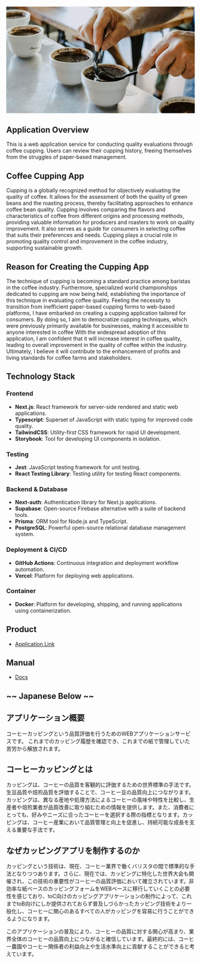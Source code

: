 ![Coffee Cupping App](public/cupping.jpg)

## Application Overview
This is a web application service for conducting quality evaluations through coffee cupping. Users can review their cupping history, freeing themselves from the struggles of paper-based management.

## Coffee Cupping App

Cupping is a globally recognized method for objectively evaluating the quality of coffee. It allows for the assessment of both the quality of green beans and the roasting process, thereby facilitating approaches to enhance coffee bean quality. Cupping involves comparing the flavors and characteristics of coffee from different origins and processing methods, providing valuable information for producers and roasters to work on quality improvement. It also serves as a guide for consumers in selecting coffee that suits their preferences and needs. Cupping plays a crucial role in promoting quality control and improvement in the coffee industry, supporting sustainable growth.

## Reason for Creating the Cupping App

The technique of cupping is becoming a standard practice among baristas in the coffee industry. Furthermore, specialized world championships dedicated to cupping are now being held, establishing the importance of this technique in evaluating coffee quality. Feeling the necessity to transition from inefficient paper-based cupping forms to web-based platforms, I have embarked on creating a cupping application tailored for consumers. By doing so, I aim to democratize cupping techniques, which were previously primarily available for businesses, making it accessible to anyone interested in coffee
With the widespread adoption of this application, I am confident that it will increase interest in coffee quality, leading to overall improvement in the quality of coffee within the industry. Ultimately, I believe it will contribute to the enhancement of profits and living standards for coffee farms and stakeholders.

## Technology Stack
### Frontend
- **Next.js**: React framework for server-side rendered and static web applications.
- **Typescript**: Superset of JavaScript with static typing for improved code quality.
- **TailwindCSS**: Utility-first CSS framework for rapid UI development.
- **Storybook**: Tool for developing UI components in isolation.

### Testing
- **Jest**: JavaScript testing framework for unit testing.
- **React Testing Library**: Testing utility for testing React components.

### Backend & Database
- **Next-auth**: Authentication library for Next.js applications.
- **Supabase**: Open-source Firebase alternative with a suite of backend tools.
- **Prisma**: ORM tool for Node.js and TypeScript.
- **PostgreSQL**: Powerful open-source relational database management system.

### Deployment & CI/CD
- **GitHub Actions**: Continuous integration and deployment workflow automation.
- **Vercel**: Platform for deploying web applications.

### Container
- **Docker**: Platform for developing, shipping, and running applications using containerization.

## Product
- [Application Link](https://coppi.vercel.app/)
## Manual
- [Docs](https://ko-hi-san.notion.site/Cupping-App-Documentation-100b8e1cb91547089d0b37b9a02badab?pvs=4)


## ~~ Japanese Below ~~
## アプリケーション概要
コーヒーカッピングという品質評価を行うためのWEBアプリケーションサービスです。
これまでのカッピング履歴を確認でき、これまでの紙で管理していた苦労から解放されます。

## コーヒーカッピングとは
カッピングは、コーヒーの品質を客観的に評価するための世界標準の手法です。生豆品質や焙煎品質を評価することで、コーヒー豆の品質向上につながります。カッピングは、異なる産地や処理方法によるコーヒーの風味や特性を比較し、生産者や焙煎業者が品質改善に取り組むための情報を提供します。また、消費者にとっても、好みやニーズに合ったコーヒーを選択する際の指標となります。カッピングは、コーヒー産業において品質管理と向上を促進し、持続可能な成長を支える重要な手法です。

## なぜカッピングアプリを制作するのか
カッピングという技術は、現在、コーヒー業界で働くバリスタの間で標準的な手法となりつつあります。さらに、現在では、カッピングに特化した世界大会も開催され、この技術の重要性がコーヒーの品質評価において確立されています。非効率な紙ベースのカッピングフォームをWEBベースに移行していくことの必要性を感じており、toC向けのカッピングアプリケーションの制作によって、これまでtoB向けにしか提供されておらず普及しづらかったカッピング技術をより一般化し、コーヒーに関心のあるすべての人がカッピングを容易に行うことができるようになります。

このアプリケーションの普及により、コーヒーの品質に対する関心が高まり、業界全体のコーヒーの品質向上につながると確信しています。最終的には、コーヒー農園やコーヒー関係者の利益向上や生活水準向上に貢献することができると考えています。
